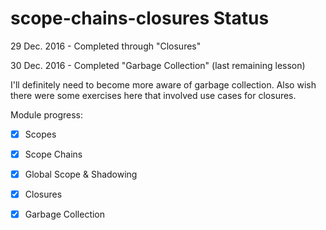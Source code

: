 # scope-chains-closures Status

29 Dec. 2016 - Completed through "Closures"

30 Dec. 2016 - Completed "Garbage Collection" (last remaining lesson)

I'll definitely need to become more aware of garbage collection.
Also wish there were some exercises here that involved use cases for closures.

Module progress:

- [x] Scopes

- [x] Scope Chains

- [x] Global Scope & Shadowing

- [x] Closures

- [x] Garbage Collection
